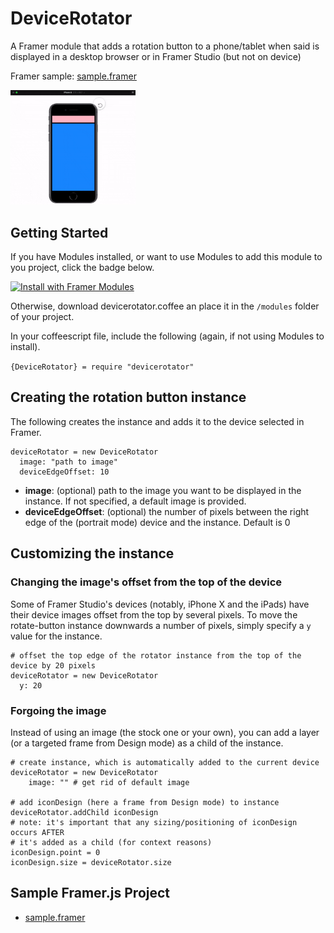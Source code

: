 # DeviceRotator
A Framer module that adds a rotation button to a phone/tablet when said is displayed in a desktop browser or in Framer Studio (but not on device)

Framer sample: [sample.framer](https://framer.cloud/CQOqv)

<img src="/readme_images/rotate_device.gif" width="200">

## Getting Started

If you have Modules installed, or want to use Modules to add this module to you project, click the badge below.

<a href='https://open.framermodules.com/DeviceRotator'>
    <img alt='Install with Framer Modules'
    src='https://www.framermodules.com/assets/badge@2x.png' width='160' height='40' />
</a>

Otherwise, download devicerotator.coffee an place it in the `/modules` folder of your project.

In your coffeescript file, include the following (again, if not using Modules to install).

`{DeviceRotator} = require "devicerotator"`

## Creating the rotation button instance
The following creates the instance and adds it to the device selected in Framer.
```
deviceRotator = new DeviceRotator
  image: "path to image"
  deviceEdgeOffset: 10
```
* **image**: (optional) path to the image you want to be displayed in the instance. If not specified, a default image is provided.
* **deviceEdgeOffset**: (optional) the number of pixels between the right edge of the (portrait mode) device and the instance. Default is 0

## Customizing the instance

### Changing the image's offset from the top of the device
Some of Framer Studio's devices (notably, iPhone X and the iPads) have their device images offset from the top by several pixels. To move the rotate-button instance downwards a number of pixels, simply specify a `y` value for the instance.

```
# offset the top edge of the rotator instance from the top of the device by 20 pixels
deviceRotator = new DeviceRotator
  y: 20
 ```
### Forgoing the image

Instead of using an image (the stock one or your own), you can add a layer (or a targeted frame from Design mode) as a child of the instance.

```
# create instance, which is automatically added to the current device
deviceRotator = new DeviceRotator
	image: "" # get rid of default image

# add iconDesign (here a frame from Design mode) to instance
deviceRotator.addChild iconDesign
# note: it's important that any sizing/positioning of iconDesign occurs AFTER
# it's added as a child (for context reasons)
iconDesign.point = 0
iconDesign.size = deviceRotator.size
```

## Sample Framer.js Project
* [sample.framer](https://framer.cloud/CQOqv)
